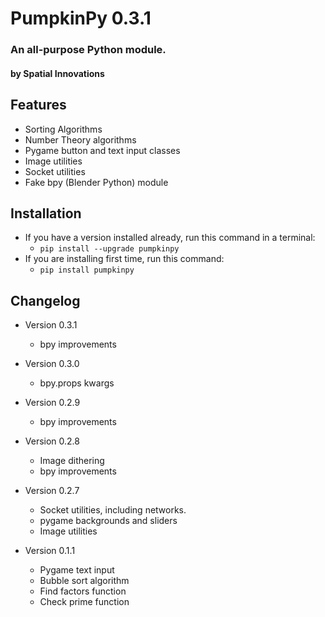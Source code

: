 # PumpkinPy 0.3.1
### An all-purpose Python module.
#### by Spatial Innovations

## Features
* Sorting Algorithms
* Number Theory algorithms
* Pygame button and text input classes
* Image utilities
* Socket utilities
* Fake bpy (Blender Python) module

## Installation
* If you have a version installed already, run this command in a terminal:
    * `pip install --upgrade pumpkinpy`
* If you are installing first time, run this command:
    * `pip install pumpkinpy`

## Changelog
* Version 0.3.1
    * bpy improvements
    
* Version 0.3.0
    * bpy.props kwargs
    
* Version 0.2.9
    * bpy improvements
    
* Version 0.2.8
    * Image dithering
    * bpy improvements
    
* Version 0.2.7
    * Socket utilities, including networks.
    * pygame backgrounds and sliders
    * Image utilities

* Version 0.1.1
    * Pygame text input
    * Bubble sort algorithm
    * Find factors function
    * Check prime function